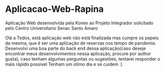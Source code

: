 # Aplicacao-Web-Rapina
Aplicação Web desenvolvida pela Konex ao Projeto Integrador solicitado pelo Centro Universitario Senac Santo Amaro

Olá a Todos, está aplicação web não está finalizada mas cumpre os papeis da mesma, que é ser uma aplicação de reservas nos tempo de pandemia.
Desenvolvi uma boa parte do back end dessa aplicação(caso deseje encontrar meus desenvolvimentos nessa aplicação, procure por author gusta), caso tenham algumas perguntas ou sugestões, tentarei responder o mais rápido possivel
Tenham um otimo dia e se cuidem :)
